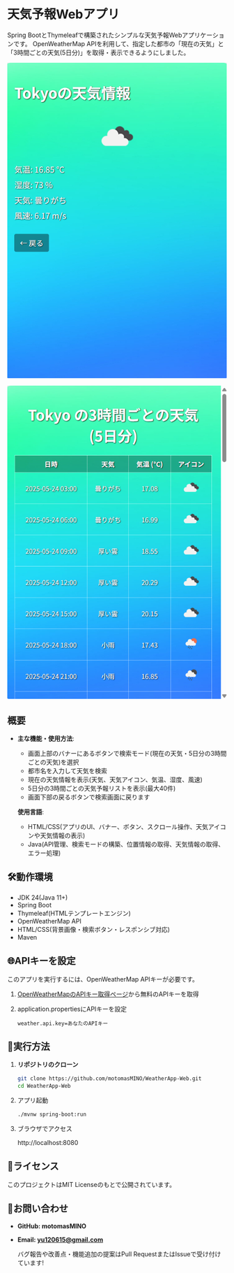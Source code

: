 # 天気予報Webアプリ
Spring BootとThymeleafで構築されたシンプルな天気予報Webアプリケーションです。
OpenWeatherMap APIを利用して、指定した都市の「現在の天気」と「3時間ごとの天気(5日分)」を取得・表示できるようにしました。

![現在の天気](Screenshot.png)

![3時間ごとの天気(5日分)](Screenshot2.png)

## 概要

- **主な機能・使用方法**:
  - 画面上部のバナーにあるボタンで検索モード(現在の天気・5日分の3時間ごとの天気)を選択
  - 都市名を入力して天気を検索
  - 現在の天気情報を表示(天気、天気アイコン、気温、湿度、風速)
  - 5日分の3時間ごとの天気予報リストを表示(最大40件)
  - 画面下部の戻るボタンで検索画面に戻ります

  **使用言語**:
  - HTML/CSS(アプリのUI、バナー、ボタン、スクロール操作、天気アイコンや天気情報の表示)
  - Java(API管理、検索モードの構築、位置情報の取得、天気情報の取得、エラー処理)

## 🛠️動作環境
- JDK 24(Java 11+)
- Spring Boot
- Thymeleaf(HTMLテンプレートエンジン)
- OpenWeatherMap API
- HTML/CSS(背景画像・検索ボタン・レスポンシブ対応)
- Maven

## 🌐APIキーを設定
このアプリを実行するには、OpenWeatherMap APIキーが必要です。

1. [OpenWeatherMapのAPIキー取得ページ](https://home.openweathermap.org/api_keys)から無料のAPIキーを取得
2. application.propertiesにAPIキーを設定

   ```properties
   weather.api.key=あなたのAPIキー
   ```

## 🚀実行方法
1. **リポジトリのクローン**

   ```bash
   git clone https://github.com/motomasMINO/WeatherApp-Web.git
   cd WeatherApp-Web
   ```

2. アプリ起動

   ```bash
   ./mvnw spring-boot:run
   ```
 
3. ブラウザでアクセス

   http://localhost:8080
   
## 📜ライセンス
このプロジェクトはMIT Licenseのもとで公開されています。

## 📧お問い合わせ
- **GitHub: motomasMINO**

- **Email: yu120615@gmail.com**

  バグ報告や改善点・機能追加の提案はPull RequestまたはIssueで受け付けています!
